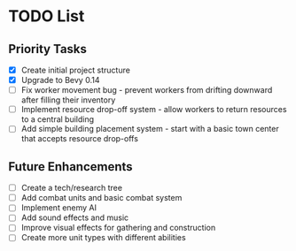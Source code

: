 # TODO List

## Priority Tasks

- [x] Create initial project structure
- [x] Upgrade to Bevy 0.14
- [ ] Fix worker movement bug - prevent workers from drifting downward after filling their inventory
- [ ] Implement resource drop-off system - allow workers to return resources to a central building
- [ ] Add simple building placement system - start with a basic town center that accepts resource drop-offs

## Future Enhancements

- [ ] Create a tech/research tree
- [ ] Add combat units and basic combat system
- [ ] Implement enemy AI
- [ ] Add sound effects and music
- [ ] Improve visual effects for gathering and construction
- [ ] Create more unit types with different abilities

